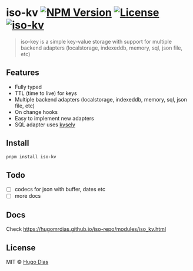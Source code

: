 # iso-kv [![NPM Version](https://img.shields.io/npm/v/iso-kv.svg)](https://www.npmjs.com/package/iso-kv) [![License](https://img.shields.io/npm/l/iso-kv.svg)](https://github.com/hugomrdias/iso-repo/blob/main/license) [![iso-kv](https://github.com/hugomrdias/iso-repo/actions/workflows/iso-kv.yml/badge.svg)](https://github.com/hugomrdias/iso-repo/actions/workflows/iso-kv.yml)

> iso-key is a simple key-value storage with support for multiple backend adapters (localstorage, indexeddb, memory, sql, json file, etc)

## Features

- Fully typed
- TTL (time to live) for keys
- Multiple backend adapters (localstorage, indexeddb, memory, sql, json file, etc)
- On change hooks
- Easy to implement new adapters
- SQL adapter uses [kysely](https://kysely.dev/)

## Install

```bash
pnpm install iso-kv
```

## Todo

- [ ] codecs for json with buffer, dates etc
- [ ] more docs

## Docs

Check <https://hugomrdias.github.io/iso-repo/modules/iso_kv.html>

## License

MIT © [Hugo Dias](http://hugodias.me)
